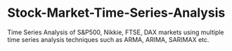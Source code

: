 # Stock-Market-Time-Series-Analysis
Time Series Analysis of S&amp;P500, Nikkie, FTSE, DAX markets using multiple time series analysis techniques such as ARMA, ARIMA, SARIMAX etc.
